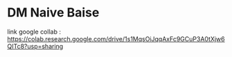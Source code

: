 # DM Naive Baise

link google collab : https://colab.research.google.com/drive/1s1MqsOiJqqAxFc9GCuP3A0tXjw6QITc8?usp=sharing
